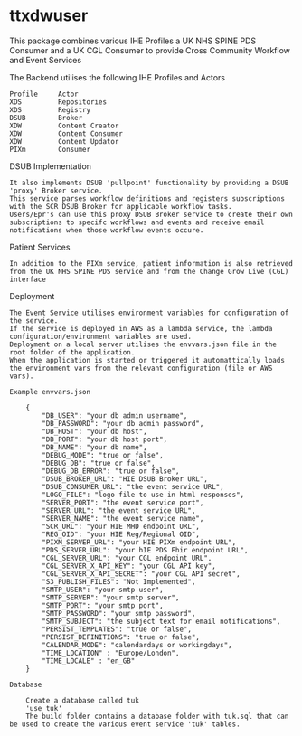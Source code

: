 # ttxdwuser

This package combines various IHE Profiles a UK NHS SPINE PDS Consumer and a UK CGL Consumer to provide Cross Community Workflow and Event Services

The Backend utilises the following IHE Profiles and Actors
    
    Profile     Actor
    XDS         Repositories
    XDS         Registry
    DSUB        Broker
    XDW         Content Creator
    XDW         Content Consumer
    XDW         Content Updator
    PIXm        Consumer

DSUB Implementation

    It also implements DSUB 'pullpoint' functionality by providing a DSUB 'proxy' Broker service. 
    This service parses workflow definitions and registers subscriptions with the SCR DSUB Broker for applicable workflow tasks. 
    Users/Epr's can use this proxy DSUB Broker service to create their own subscriptions to specifc workflows and events and receive email notifications when those workflow events occure.

Patient Services

    In addition to the PIXm service, patient information is also retrieved from the UK NHS SPINE PDS service and from the Change Grow Live (CGL) interface

Deployment

    The Event Service utilises environment variables for configuration of the service. 
    If the service is deployed in AWS as a lambda service, the lambda configuration/environment variables are used. 
    Deployment on a local server utilises the envvars.json file in the root folder of the application. 
    When the application is started or triggered it automattically loads the environment vars from the relevant configuration (file or AWS vars).

    Example envvars.json 

        {
            "DB_USER": "your db admin username",
            "DB_PASSWORD": "your db admin password",
            "DB_HOST": "your db host",
            "DB_PORT": "your db host port",
            "DB_NAME": "your db name",
            "DEBUG_MODE": "true or false",
            "DEBUG_DB": "true or false",
            "DEBUG_DB_ERROR": "true or false",
            "DSUB_BROKER_URL": "HIE DSUB Broker URL",
            "DSUB_CONSUMER_URL": "the event service URL",
            "LOGO_FILE": "logo file to use in html responses",
            "SERVER_PORT": "the event service port",
            "SERVER_URL": "the event service URL",
            "SERVER_NAME": "the event service name",
            "SCR_URL": "your HIE MHD endpoint URL",
            "REG_OID": "your HIE Reg/Regional OID",
            "PIXM_SERVER_URL": "your HIE PIXm endpoint URL",
            "PDS_SERVER_URL": "your hIE PDS Fhir endpoint URL",
            "CGL_SERVER_URL": "your CGL endpoint URL",
            "CGL_SERVER_X_API_KEY": "your CGL API key",
            "CGL_SERVER_X_API_SECRET": "your CGL API secret",
            "S3_PUBLISH_FILES": "Not Implemented",
            "SMTP_USER": "your smtp user",
            "SMTP_SERVER": "your smtp server",
            "SMTP_PORT": "your smtp port",
            "SMTP_PASSWORD": "your smtp password",
            "SMTP_SUBJECT": "the subject text for email notifications",
            "PERSIST_TEMPLATES": "true or false",
            "PERSIST_DEFINITIONS": "true or false",
            "CALENDAR_MODE": "calendardays or workingdays",
            "TIME_LOCATION" : "Europe/London",
            "TIME_LOCALE" : "en_GB"
        }
    
    Database

        Create a database called tuk
        'use tuk'
        The build folder contains a database folder with tuk.sql that can be used to create the various event service 'tuk' tables. 

